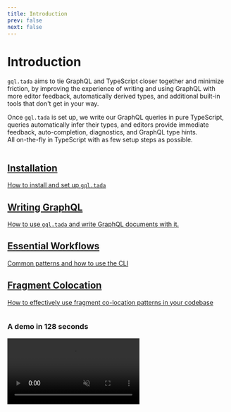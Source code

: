 ```yaml
---
title: Introduction
prev: false
next: false
---
```


# Introduction

`gql.tada` aims to tie GraphQL and TypeScript closer together and minimize friction,
by improving the experience of writing and using GraphQL with more editor feedback,
automatically derived types, and additional built-in tools that don't get in your
way.

Once `gql.tada` is set up, we write our GraphQL queries in pure TypeScript,
queries automatically infer their types, and editors provide immediate feedback,
auto-completion, diagnostics, and GraphQL type hints.<br />
All on-the-fly in TypeScript with as few setup steps as possible.

<div class="column">
  <a class="button" href="./installation">
    <h2>Installation</h2>
    <p>How to install and set up <code>gql.tada</code></p>
  </a>
  <a class="button" href="./writing-graphql">
    <h2>Writing GraphQL</h2>
    <p>How to use <code>gql.tada</code> and write GraphQL documents with it.</p>
  </a>
  <a class="button" href="./workflows">
    <h2>Essential Workflows</h2>
    <p>Common patterns and how to use the CLI</p>
  </a>
  <a class="button" href="../guides/fragment-colocation">
    <h2>Fragment Colocation</h2>
    <p>How to effectively use fragment co-location patterns in your codebase</p>
  </a>
</div>

### A demo in 128 seconds

<video controls autoplay loop muted>
  <source src="https://gql-tada-demo-video.pages.dev/demo.mp4" type="video/mp4" />
</video>
